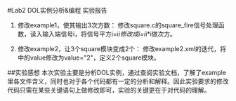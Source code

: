 #Lab2 DOL实例分析&编程 实验报告
1. 修改example1，使其输出3次方数：
	修改square.c的square_fire信号处理函数，读入输入端信号i，将信号平方i=i*i修改成i=i*i*i做次方。
	
2. 修改example2，让3个square模块变成2个：
	修改example2.xml的迭代，将<variable value="3" name="N"/>中的value修改为value="2"，定义2个square模块。

##实验感想
本次实验主要是分析DOL实例，通过查阅实验文档，了解了example里各文件含义，同时也对于各个代码都有一定的分析和解释。因此实验要求的修改代码只需在某些关键语句上做修改即可，实验的关键更在于对代码的理解。
